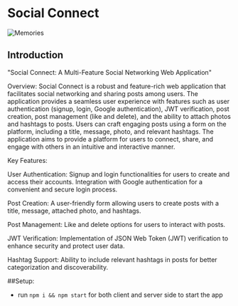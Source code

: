 # Social Connect

![Memories](https://i.ibb.co/Z8Y0CJv/Screenshot-2020-10-30-at-11-10-04.png)

## Introduction
"Social Connect: A Multi-Feature Social Networking Web Application"

Overview:
Social Connect is a robust and feature-rich web application that facilitates social networking and sharing posts among users. The application provides a seamless user experience with features such as user authentication (signup, login, Google authentication), JWT verification, post creation, post management (like and delete), and the ability to attach photos and hashtags to posts. Users can craft engaging posts using a form on the platform, including a title, message, photo, and relevant hashtags. The application aims to provide a platform for users to connect, share, and engage with others in an intuitive and interactive manner.

Key Features:

User Authentication:
Signup and login functionalities for users to create and access their accounts. Integration with Google authentication for a convenient and secure login process.

Post Creation:
A user-friendly form allowing users to create posts with a title, message, attached photo, and hashtags.

Post Management:
Like and delete options for users to interact with posts.

JWT Verification:
Implementation of JSON Web Token (JWT) verification to enhance security and protect user data.

Hashtag Support:
Ability to include relevant hashtags in posts for better categorization and discoverability.

##Setup:
- run ```npm i && npm start``` for both client and server side to start the app
